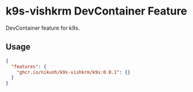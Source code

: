 # k9s-vishkrm DevContainer Feature

DevContainer feature for k9s.

## Usage

```json
{
  "features": {
    "ghcr.io/nikunh/k9s-vishkrm/k9s:0.0.1": {}
  }
}
```
